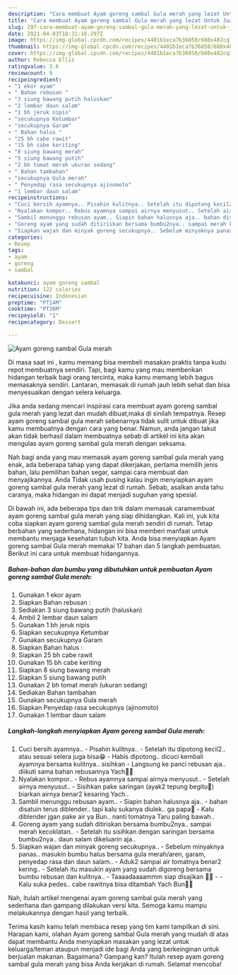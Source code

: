 ```yaml
---
description: "Cara membuat Ayam goreng sambal Gula merah yang lezat Untuk Jualan"
title: "Cara membuat Ayam goreng sambal Gula merah yang lezat Untuk Jualan"
slug: 297-cara-membuat-ayam-goreng-sambal-gula-merah-yang-lezat-untuk-jualan
date: 2021-04-03T18:31:16.297Z
image: https://img-global.cpcdn.com/recipes/4401b1eca7b36850/680x482cq70/ayam-goreng-sambal-gula-merah-foto-resep-utama.jpg
thumbnail: https://img-global.cpcdn.com/recipes/4401b1eca7b36850/680x482cq70/ayam-goreng-sambal-gula-merah-foto-resep-utama.jpg
cover: https://img-global.cpcdn.com/recipes/4401b1eca7b36850/680x482cq70/ayam-goreng-sambal-gula-merah-foto-resep-utama.jpg
author: Rebecca Ellis
ratingvalue: 3.6
reviewcount: 9
recipeingredient:
- "1 ekor ayam"
- " Bahan rebusan "
- "3 siung bawang putih haluskan"
- "2 lembar daun salam"
- "1 bh jeruk nipis"
- "secukupnya Ketumbar"
- "secukupnya Garam"
- " Bahan halus "
- "25 bh cabe rawit"
- "15 bh cabe keriting"
- "8 siung bawang merah"
- "5 siung bawang putih"
- "2 bh tomat merah ukuran sedang"
- " Bahan tambahan"
- "secukupnya Gula merah"
- " Penyedap rasa secukupnya ajinomoto"
- "1 lembar daun salam"
recipeinstructions:
- "Cuci bersih ayamnya.. Pisahin kulitnya.. Setelah itu dipotong kecil2.. atau sesuai selera juga bisa😁 Habis dipotong.. dicuci kembali ayamnya bersama kulitnya.. sisihkan Langsung ke panci rebusan aja.. diikuti sama bahan rebusannya Yach🙏🤗"
- "Nyalakan kompor.. Rebus ayamnya sampai airnya menyusut.. Setelah airnya menyusut.. Sisihkan pake saringan (ayak2 tepung begitu🙈) biarkan airnya benar2 kesaring Yach.."
- "Sambil menunggu rebusan ayam.. Siapin bahan halusnya aja.. bahan disatuin terus diblender.. tapi kalu sukanya diulek.. ga papa🙏 Kalu diblender jgan pake air ya Bun.. nanti tomatnya Taru paling bawah.."
- "Goreng ayam yang sudah ditiriskan bersama bumbu2nya.. sampai merah kecoklatan.. Setelah itu sisihkan dengan saringan bersama bumbu2nya.. daun salam dikeluarin aja.."
- "Siapkan wajan dan minyak goreng secukupnya.. Sebelum minyaknya panas.. masukin bumbu halus bersama gula merah/aren, garam, penyedap rasa dan daun salam.. Aduk2 sampai air tomatnya benar2 kering.. Setelah itu masukin ayam yang sudah digoreng bersama bumbu rebusan dan kulitnya.. Taaaadaaaammm siap disajikan 🤗🤗  Kalu suka pedes.. cabe rawitnya bisa ditambah Yach Bun🙏🙏"
categories:
- Resep
tags:
- ayam
- goreng
- sambal

katakunci: ayam goreng sambal 
nutrition: 122 calories
recipecuisine: Indonesian
preptime: "PT14M"
cooktime: "PT36M"
recipeyield: "1"
recipecategory: Dessert

---
```



![Ayam goreng sambal Gula merah](https://img-global.cpcdn.com/recipes/4401b1eca7b36850/680x482cq70/ayam-goreng-sambal-gula-merah-foto-resep-utama.jpg)

Di masa  saat ini , kamu memang bisa membeli masakan praktis tanpa kudu repot membuatnya sendiri. Tapi, bagi kamu yang mau memberikan hidangan terbaik bagi orang tercinta, maka kamu memang lebih bagus memasaknya sendiri. Lantaran, memasak di rumah jauh lebih sehat dan bisa menyesuaikan dengan selera keluarga.

Jika anda sedang mencari inspirasi cara membuat ayam goreng sambal gula merah yang lezat dan mudah dibuat,maka di sinilah tempatnya. Resep ayam goreng sambal gula merah  sebenarnya tidak sulit untuk dibuat jika kamu membuatnya dengan cara yang benar. Namun, anda jangan takut akan tidak berhasil dalam membuatnya 
sebab di artikel ini kita akan mengulas ayam goreng sambal gula merah dengan seksama.  



Nah bagi anda yang mau memasak ayam goreng sambal gula merah yang enak, ada beberapa tahap yang dapat dikerjakan, pertama memilih jenis bahan, lalu pemilihan bahan segar, sampai cara membuat dan menyajikannya. Anda Tidak usah pusing kalau ingin menyiapkan ayam goreng sambal gula merah yang lezat di rumah. Sebab, asalkan anda  tahu caranya, maka hidangan ini dapat menjadi suguhan yang spesial.

Di bawah ini, ada beberapa tips dan trik dalam memasak caramembuat ayam goreng sambal gula merah yang siap dihidangkan. Kali ini, yuk kita coba siapkan ayam goreng sambal gula merah sendiri di rumah. Tetap berbahan yang sederhana, hidangan ini bisa memberi manfaat untuk membantu menjaga kesehatan tubuh kita. Anda bisa menyiapkan Ayam goreng sambal Gula merah memakai 17 bahan dan 5 langkah pembuatan. Berikut ini cara untuk membuat hidangannya.

<!--inarticleads1-->

##### Bahan-bahan dan bumbu yang dibutuhkan untuk pembuatan Ayam goreng sambal Gula merah:

1. Gunakan 1 ekor ayam
1. Siapkan  Bahan rebusan :
1. Sediakan 3 siung bawang putih (haluskan)
1. Ambil 2 lembar daun salam
1. Gunakan 1 bh jeruk nipis
1. Siapkan secukupnya Ketumbar
1. Gunakan secukupnya Garam
1. Siapkan  Bahan halus :
1. Siapkan 25 bh cabe rawit
1. Gunakan 15 bh cabe keriting
1. Siapkan 8 siung bawang merah
1. Siapkan 5 siung bawang putih
1. Gunakan 2 bh tomat merah (ukuran sedang)
1. Sediakan  Bahan tambahan
1. Gunakan secukupnya Gula merah
1. Siapkan  Penyedap rasa secukupnya (ajinomoto)
1. Gunakan 1 lembar daun salam




<!--inarticleads2-->

##### Langkah-langkah menyiapkan Ayam goreng sambal Gula merah:

1. Cuci bersih ayamnya.. - Pisahin kulitnya.. - Setelah itu dipotong kecil2.. atau sesuai selera juga bisa😁 - Habis dipotong.. dicuci kembali ayamnya bersama kulitnya.. sisihkan - Langsung ke panci rebusan aja.. diikuti sama bahan rebusannya Yach🙏🤗
1. Nyalakan kompor.. - Rebus ayamnya sampai airnya menyusut.. - Setelah airnya menyusut.. - Sisihkan pake saringan (ayak2 tepung begitu🙈) biarkan airnya benar2 kesaring Yach..
1. Sambil menunggu rebusan ayam.. - Siapin bahan halusnya aja.. - bahan disatuin terus diblender.. tapi kalu sukanya diulek.. ga papa🙏 - Kalu diblender jgan pake air ya Bun.. nanti tomatnya Taru paling bawah..
1. Goreng ayam yang sudah ditiriskan bersama bumbu2nya.. sampai merah kecoklatan.. - Setelah itu sisihkan dengan saringan bersama bumbu2nya.. daun salam dikeluarin aja..
1. Siapkan wajan dan minyak goreng secukupnya.. - Sebelum minyaknya panas.. masukin bumbu halus bersama gula merah/aren, garam, penyedap rasa dan daun salam.. - Aduk2 sampai air tomatnya benar2 kering.. - Setelah itu masukin ayam yang sudah digoreng bersama bumbu rebusan dan kulitnya.. - Taaaadaaaammm siap disajikan 🤗🤗 -  - Kalu suka pedes.. cabe rawitnya bisa ditambah Yach Bun🙏🙏




Nah, itulah artikel mengenai  ayam goreng sambal gula merah  yang sederhana dan gampang dilakukan versi kita. Semoga kamu mampu melakukannya dengan hasil yang terbaik. 

Terima kasih kamu telah membaca resep yang tim kami tampilkan di sini. Harapan kami, olahan  Ayam goreng sambal Gula merah yang mudah di atas dapat membantu Anda menyiapkan masakan yang lezat untuk keluarga/teman ataupun menjadi ide bagi Anda yang berkeinginan untuk berjualan makanan. Bagaimana? Gampang kan? Itulah resep ayam goreng sambal gula merah yang bisa Anda kerjakan di rumah. Selamat mencoba!

